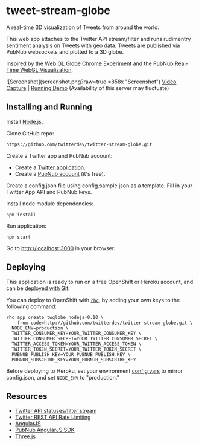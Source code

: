 tweet-stream-globe
==========

A real-time 3D visualization of Tweets from around the world.

This web app attaches to the Twitter API stream/filter and runs rudimentry sentiment analysis on Tweets with geo data. Tweets are published via PubNub websockets and plotted to a 3D globe.

Inspired by the [Web GL Globe Chrome Experiment](http://www.chromeexperiments.com/globe) and the [PubNub Real-Time WebGL Visualization](http://www.pubnub.com/blog/creating-real-time-webgl-visualizations/).

![Screenshot](screenshot.png?raw=true =858x "Screenshot")
[Video Capture](https://vimeo.com/104759844) | [Running Demo](http://twitter-stream-globe.herokuapp.com/) (Availability of this server may fluctuate)

Installing and Running
----

Install [Node.js](http://nodejs.org/).

Clone GitHub repo:

```
https://github.com/twitterdev/twitter-stream-globe.git
```

Create a Twitter app and PubNub account:

- Create a [Twitter application](https://apps.twitter.com).
- Create a [PubNub account](https://admin.pubnub.com/#signup) (it's free).

Create a config.json file using config.sample.json as a template. Fill in your Twitter App API and PubNub keys.

Install node module dependencies:

```
npm install 
```

Run application:

```
npm start
```

Go to [http://localhost:3000](http://localhost:3000) in your browser.


Deploying
---
This application is ready to run on a free OpenShift or Heroku account, and can be [deployed with Git](https://devcenter.heroku.com/articles/git).

You can deploy to OpenShift with [`rhc`](https://github.com/openshift/rhc), by adding your own keys to the following command:

```
rhc app create twglobe nodejs-0.10 \
  --from-code=http://github.com/twitterdev/twitter-stream-globe.git \
  NODE_ENV=production \ 
  TWITTER_CONSUMER_KEY=YOUR_TWITTER_CONSUMER_KEY \
  TWITTER_CONSUMER_SECRET=YOUR_TWITTER_CONSUMER_SECRET \
  TWITTER_ACCESS_TOKEN=YOUR_TWITTER_ACCESS_TOKEN \
  TWITTER_TOKEN_SECRET=YOUR_TWITTER_TOKEN_SECRET \
  PUBNUB_PUBLISH_KEY=YOUR_PUBNUB_PUBLISH_KEY \
  PUBNUB_SUBSCRIBE_KEY=YOUR_PUBNUB_SUBSCRIBE_KEY
```

Before deploying to Heroku, set your environment [config vars](https://devcenter.heroku.com/articles/config-vars) to mirror config.json, and set `NODE_ENV` to "production."

Resources
----
- [Twitter API statuses/filter stream](https://dev.twitter.com/docs/api/1.1/post/statuses/filter)
- [Twitter REST API Rate Limiting](https://dev.twitter.com/docs/rate-limiting/1.1)
- [AngularJS](https://angularjs.org/)
- [PubNub AngularJS SDK](https://github.com/pubnub/pubnub-angular)
- [Three.js](http://threejs.org/)
